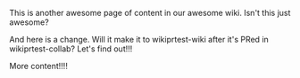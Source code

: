 This is another awesome page of content in our awesome wiki. Isn't this just awesome?

And here is a change. Will it make it to wikiprtest-wiki after it's PRed in
wikiprtest-collab? Let's find out!!!

More content!!!!
